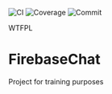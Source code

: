 ![CI](https://github.com/kesecode/FirebaseChat/workflows/CI/badge.svg)
![Coverage](https://img.shields.io/endpoint?url=https%3A%2F%2Frest.kesecode.io%2Fapi%2Fget%2FfirebaseChat)
![Commit](https://img.shields.io/github/commit-activity/w/kesecode/FirebaseChat)


<a href="http://www.wtfpl.net/"><img
       src="http://www.wtfpl.net/wp-content/uploads/2012/12/wtfpl-badge-4.png"
       width="80" height="15" alt="WTFPL" /></a>
# FirebaseChat
 Project for training purposes
